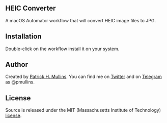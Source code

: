 ## HEIC Converter

A macOS Automator workflow that will convert HEIC image files to JPG.

## Installation

Double-click on the workflow install it on your system. 

## Author

Created by [Patrick H. Mullins](http://www.pmullins.net). You can find me on [Twitter](https://twitter.com/phmullins) and on [Telegram](https://telegram.org/) as @pmullins.

## License

Source is released under the MIT (Massachusetts Institute of Technology) [license](../license.md).